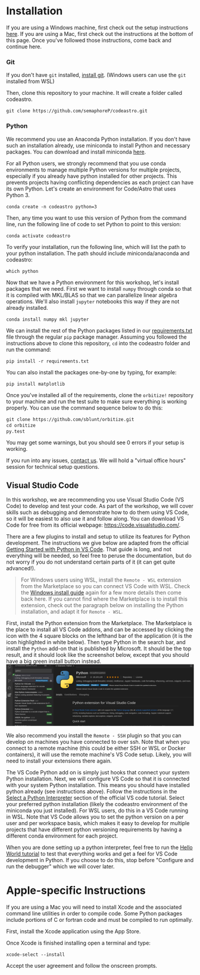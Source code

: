 # Installation

If you are using a Windows machine, first check out the setup instructions 
[here](https://github.com/semaphoreP/codeastro/blob/master/Day0/INSTALL_WINDOWS.md). If you are using a Mac, first check out the instructions at the bottom of this page. Once you've
followed those instructions, come back and continue here.

### Git ###
If you don't have `git` installed, [install git](https://git-scm.com/downloads). (Windows users can use the `git` installed from WSL)

Then, clone this repository to your machine. It will create a folder called codeastro. 

    git clone https://github.com/semaphoreP/codeastro.git

### Python ###
We recommend you use an Anaconda Python installation. If you don't have such an installation already, use miniconda to install Python and necessary packages. You can download and install
miniconda [here](https://docs.conda.io/en/latest/miniconda.html).

For all Python users, we strongly recommend that you use conda environments to manage multiple Python versions for multiple projects, especially if you already have python installed for other projects. This prevents projects having conflicting dependencies as each project can have its own Python. Let's create an environment for Code/Astro that uses Python 3.

    conda create -n codeastro python=3

Then, any time you want to use this version of Python from the command line, run the following line of code to set Python to point to this version:

    conda activate codeastro

 To verify your installation, run the following line, which will list the path to your python installation. The path should include miniconda/anaconda and codeastro:

    which python

Now that we have a Python environment for this workshop, let's install packages that we need. First we want to install `numpy` through conda so that it is compiled with MKL/BLAS so that we can parallelize linear algebra operations. We'll also install `jupyter` notebooks this way if they are not already installed.

    conda install numpy mkl jupyter

We can install the rest of the Python packages listed in our 
[requirements.txt](https://github.com/semaphoreP/codeastro/blob/master/requirements.txt) file through the regular `pip` package manager.
Assuming you followed the instructions above to clone this repository, `cd` into the codeastro folder and run the command:

    pip install -r requirements.txt

You can also install the packages one-by-one by typing, for example:

    pip install matplotlib

Once you've installed all of the requirements, clone the `orbitize!` repository to your machine and run the test suite to make sure everything is working properly. You can use the command sequence below to do this:

    git clone https://github.com/sblunt/orbitize.git
    cd orbitize
    py.test

You may get some warnings, but you should see 0 errors if your setup is working.

If you run into any issues, [contact us](mailto:sblunt@caltech.edu). We will hold a "virtual office hours" session for 
technical setup questions.


## Visual Studio Code

In this workshop, we are recommending you use Visual Studio Code (VS Code) to develop and test your code. 
As part of the workshop, we will cover skills such as debugging and demonstrate how to do them using VS Code, so it will be easiest to also use it and follow along.
You can download VS Code for free from its official webpage: https://code.visualstudio.com/.

There are a few plugins to install and setup to utilize its features for Python development. The instructions we give below are adapted from the official [Getting Started with Python in VS Code](https://code.visualstudio.com/docs/python/python-tutorial). That guide is long, and not everything will be needed, so feel free to peruse the documentation, but do not worry if you do not understand certain parts of it (it can get quite advanced!). 

> For Windows users using WSL, install the `Remote - WSL` extension from the Marketplace so you can connect VS Code with WSL. Check the [Windows install guide](https://github.com/semaphoreP/codeastro/blob/master/Day0/INSTALL_WINDOWS.md) again for a few more details then come back here. If you cannot find where the Marketplace is to install this extension, check out the paragraph below on installing the Python installation, and adapt it for `Remote - WSL`. 

First, install the Python extension from the Marketplace. The Marketplace is the place to install all VS Code addons, and can be accessed by clicking the icon with the 4 square blocks on the lefthand bar of the application (it is the icon highlighted in white below). Then type Python in the search bar, and install the `Python` add-on that is published by Microsoft. It should be the top result, and it should look like the screenshot below, except that you should have a big green install button instead. 
![alt text](../imgs/vscode-python-install.png)

We also recommend you install the `Remote - SSH` plugin so that you can develop on machines you have connected to over ssh. Note that when you connect to a remote machine (this could be either SSH or WSL or Docker containers), it will use the remote machine's VS Code setup. Likely, you will need to install your extensions there again.

The VS Code Python add on is simply just hooks that connect your system Python installation. Next, we will configure VS Code so that it is connected with your system Python installation. This means you should have installed python already (see instructions above). Follow the instructions in the [Select a Python Interpreter](https://code.visualstudio.com/docs/python/python-tutorial#_select-a-python-interpreter) section of the official VS code tutorial. Select your preferred python installation (likely the codeastro environment of the miniconda you just installed). For WSL users, do this in a VS Code running in WSL. Note that VS Code allows you to set the python version on a per user and per workspace basis, which makes it easy to develop for multiple projects that have different python versioning requirements by having a different conda environment for each project. 

When you are done setting up a python interpreter, feel free to run the [Hello World tutorial](https://code.visualstudio.com/docs/python/python-tutorial#_create-a-python-hello-world-source-code-file) to test that everything works and get a feel for VS Code development in Python. If you choose to do this, stop before "Configure and run the debugger" which we will cover later.

# Apple-specific Instructions

If you are using a Mac you will need to install Xcode and the associated command line utilities in order to compile code. Some Python packages include portions of C or fortran code and must be compiled to run optimally. 

First, install the Xcode application using the App Store. 

Once Xcode is finished installing open a terminal and type:
    
    xcode-select --install

Accept the user agreement and follow the onscreen prompts. 
